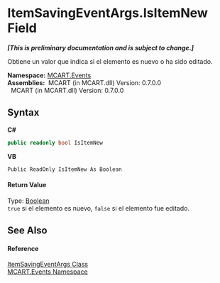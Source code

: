 # ItemSavingEventArgs.IsItemNew Field
 _**\[This is preliminary documentation and is subject to change.\]**_

Obtiene un valor que indica si el elemento es nuevo o ha sido editado.

**Namespace:**&nbsp;<a href="e063e014-3886-09dc-6bff-1da9132b73cc">MCART.Events</a><br />**Assemblies:**&nbsp;&nbsp;MCART (in MCART.dll) Version: 0.7.0.0<br />&nbsp;&nbsp;MCART (in MCART.dll) Version: 0.7.0.0<br />

## Syntax

**C#**<br />
``` C#
public readonly bool IsItemNew
```

**VB**<br />
``` VB
Public ReadOnly IsItemNew As Boolean
```


#### Return Value
Type: <a href="http://msdn2.microsoft.com/es-es/library/a28wyd50" target="_blank">Boolean</a><br />`true` si el elemento es nuevo, `false` si el elemento fue editado.

## See Also


#### Reference
<a href="0ff5c00d-02c3-8b74-cd71-2c33737126e6">ItemSavingEventArgs Class</a><br /><a href="e063e014-3886-09dc-6bff-1da9132b73cc">MCART.Events Namespace</a><br />